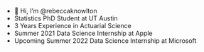 - 👋 Hi, I’m @rebeccaknowlton
- Statistics PhD Student at UT Austin
- 3 Years Experience in Actuarial Science
- Summer 2021 Data Science Internship at Apple
- Upcoming Summer 2022 Data Science Internship at Microsoft
